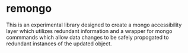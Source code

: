 # remongo

This is an experimental library designed to create a mongo accessibility layer
which utilizes redundant information and a wrapper for mongo commmands which
allow data changes to be safely propogated to redundant instances of the
updated object.
